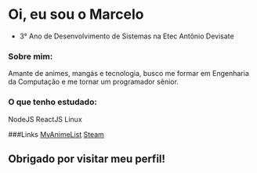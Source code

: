 # Oi, eu sou o Marcelo
- 3° Ano de Desenvolvimento de Sistemas na Etec Antônio Devisate

### Sobre mim:
Amante de animes, mangás e tecnologia, busco me formar em Engenharia da Computação
e me tornar um programador sênior.

### O que tenho estudado:
NodeJS
ReactJS
Linux

###Links
[MyAnimeList](https://myanimelist.net/profile/Marceloo_)
[Steam](https://steamcommunity.com/id/marceloocaralho/)

## Obrigado por visitar meu perfil!
